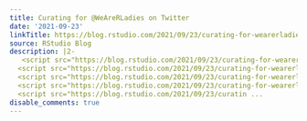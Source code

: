 ```yaml
---
title: Curating for @WeAreRLadies on Twitter
date: '2021-09-23'
linkTitle: https://blog.rstudio.com/2021/09/23/curating-for-wearerladies-on-twitter/
source: RStudio Blog
description: |2-
   <script src="https://blog.rstudio.com/2021/09/23/curating-for-wearerladies-on-twitter/index_files/header-attrs/header-attrs.js"></script>
  <script src="https://blog.rstudio.com/2021/09/23/curating-for-wearerladies-on-twitter/index_files/twitter-widget/widgets.js"></script>
  <script src="https://blog.rstudio.com/2021/09/23/curating-for-wearerladies-on-twitter/index_files/htmlwidgets/htmlwidgets.js"></script>
  <script src="https://blog.rstudio.com/2021/09/23/curating-for-wearerladies-on-twitter/index_files/d3-bundle/d3-bundle.min.js"></script>
  <script src="https://blog.rstudio.com/2021/09/23/curatin ...
disable_comments: true
---
```

 <script src="https://blog.rstudio.com/2021/09/23/curating-for-wearerladies-on-twitter/index_files/header-attrs/header-attrs.js"></script>
<script src="https://blog.rstudio.com/2021/09/23/curating-for-wearerladies-on-twitter/index_files/twitter-widget/widgets.js"></script>
<script src="https://blog.rstudio.com/2021/09/23/curating-for-wearerladies-on-twitter/index_files/htmlwidgets/htmlwidgets.js"></script>
<script src="https://blog.rstudio.com/2021/09/23/curating-for-wearerladies-on-twitter/index_files/d3-bundle/d3-bundle.min.js"></script>
<script src="https://blog.rstudio.com/2021/09/23/curatin ...